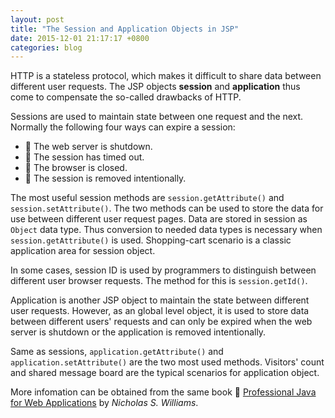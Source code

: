 ```yaml
---
layout: post
title: "The Session and Application Objects in JSP"
date: 2015-12-01 21:17:17 +0800
categories: blog
---
```


HTTP is a stateless protocol, which makes it difficult to share data between different user requests. The JSP objects **session** and **application** thus come to compensate the so-called drawbacks of HTTP.

Sessions are used to maintain state between one request and the next. Normally the following four ways can expire a session:

* :bell: The web server is shutdown.
* :bell: The session has timed out.
* :bell: The browser is closed. 
* :bell: The session is removed intentionally.

The most useful session methods are `session.getAttribute()` and `session.setAttribute()`. The two methods can be used to store the data for use between different user request pages. Data are stored in session as `Object` data type. Thus conversion to needed data types is necessary when `session.getAttribute()` is used. Shopping-cart scenario is a classic application area for session object.

In some cases, session ID is used by programmers to distinguish between different user browser requests. The method for this is `session.getId()`.

Application is another JSP object to maintain the state between different user requests. However, as an global level object, it is used to store data between different users' requests and can only be expired when the web server is shutdown or the application is removed intentionally.

Same as sessions, `application.getAttribute()` and `application.setAttribute()` are the two most used methods. Visitors' count and shared message board are the typical scenarios for application object.

More infomation can be obtained from the same book :book: [Professional Java for Web Applications][jsp-book] by *Nicholas S. Williams*.

[jsp-book]: http://www.wrox.com
